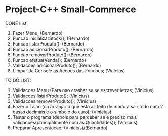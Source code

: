 # Project-C++ Small-Commerce
DONE List:
1.  Fazer Menu;  (Bernardo)
2.  Funcao inicializarStock();  (Bernardo)
3.  Funcao listarProduto();  (Bernardo)
4.  Funcao adicionarProduto();  (Bernardo)
5.  Funcao removerProduto();  (Bernardo)
6.  Funcao efetuarVenda();  (Bernardo)
7.  Validacoes adicionarProduto();   (Bernardo)
8.  Limpar da Console as Accoes das Funcoes;  (Vinicius)
 

TO DO LIST:
1.  Validacoes Menu  (Para nao crashar se se escrever letras;  (Vinicius)
2.  Validacoes listarProduto();  (Vinicius)
3.  Validacoes removerProduto();  (Vinicius)
4.  Fazer o Talao (ou arranjar o que esta ali feito de modo a sair tudo com 2 casas decimais e o simbolo do euro);  (Vinicius)
5.  Testar o programa (depois para perceber se e preciso mais validacoes(principalmente com as Quantidades));  (Vinicius)
6.  Preparar Apresentacao; (Vinicius)/(Bernardo)
